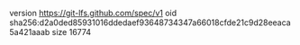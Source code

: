 version https://git-lfs.github.com/spec/v1
oid sha256:d2a0ded85931016ddedaef93648734347a66018cfde21c9d28eeaca5a421aaab
size 16774
